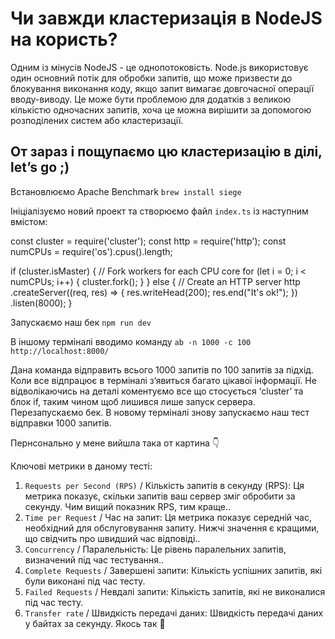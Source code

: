 # Чи завжди кластеризація в NodeJS на користь?

Одним із мінусів NodeJS - це однопотоковість. Node.js використовує один основний потік для обробки запитів, що може призвести до блокування виконання коду, якщо запит вимагає довгочасної операції вводу-виводу. Це може бути проблемою для додатків з великою кількістю одночасних запитів, хоча це можна вирішити за допомогою розподілених систем або кластеризації.

## От зараз і пощупаємо цю кластеризацію в ділі, let’s go ;)

Встановлюємо Apache Benchmark
`brew install siege`

Ініціалізуємо новий проект та створюємо файл `index.ts` із наступним вмістом:

const cluster = require('cluster');
const http = require('http');
const numCPUs = require('os').cpus().length;

if (cluster.isMaster) {
// Fork workers for each CPU core
for (let i = 0; i < numCPUs; i++) {
cluster.fork();
}
} else {
// Create an HTTP server
http
.createServer((req, res) => {
res.writeHead(200);
res.end("It's ok!");
})
.listen(8000);
}

Запускаємо наш бек
`npm run dev`

В іншому терміналі вводимо команду
`ab -n 1000 -c 100 http://localhost:8000/`

Дана команда відправить всього 1000 запитів по 100 запитів за підхід.
Коли все відпрацює в терміналі з’явиться багато цікавої інформації.
Не відволікаючись на деталі коментуємо все що стосується ‘cluster’ та блок if, таким чином щоб лишився лише запуск сервера. Перезапускаємо бек. В новому терміналі знову запускаємо наш тест відправки 1000 запитів.

Пернсонально у мене вийшла така от картина 👇

Ключові метрики в даному тесті:

1. `Requests per Second (RPS)` / Кількість запитів в секунду (RPS): Ця метрика показує, скільки запитів ваш сервер зміг обробити за секунду. Чим вищий показник RPS, тим краще..
2. `Time per Request` / Час на запит: Ця метрика показує середній час, необхідний для обслуговування запиту. Нижчі значення є кращими, що свідчить про швидший час відповіді..
3. `Concurrency` / Паралельність: Це рівень паралельних запитів, визначений під час тестування..
4. `Complete Requests` / Завершені запити: Кількість успішних запитів, які були виконані під час тесту.
5. `Failed Requests` / Невдалі запити: Кількість запитів, які не виконалися під час тесту.
6. `Transfer rate` / Швидкість передачі даних: Швидкість передачі даних у байтах за секунду.
   Якось так 🤷
